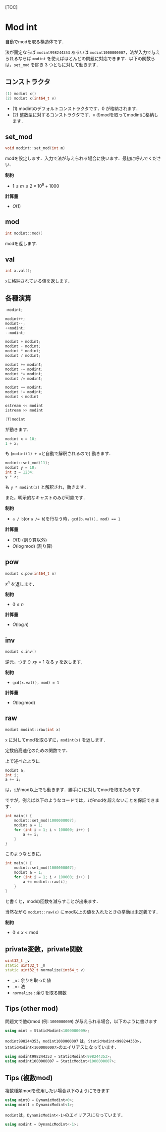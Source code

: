 [TOC]

# Mod int

自動でmodを取る構造体です．

法が固定ならば `modint998244353` あるいは `modint1000000007`，法が入力で与えられるならば `modint` を使えばほとんどの問題に対応できます．以下の関数らは，`set_mod` を除き $3$ つともに対して動きます．

## コンストラクタ

```cpp
(1) modint x()
(2) modint x(int64_t v)
```

- (1) modintのデフォルトコンストラクタです．$0$ が格納されます．
- (2) 整数型に対するコンストラクタです．`v` のmodを取ってmodintに格納します．

## set_mod

```cpp
void modint::set_mod(int m)
```

modを設定します．入力で法が与えられる場合に使います．最初に呼んでください．

**制約**

- $1 \leq m \leq 2 \times 10^9 + 1000$

**計算量**

- $O(1)$

## mod

```cpp
int modint::mod()
```

modを返します．

## val

```cpp
int x.val();
```

`x`に格納されている値を返します．

## 各種演算

```cpp
-modint;

modint++;
modint--;
++modint;
--modint;

modint + modint;
modint - modint;
modint * modint;
modint / modint;

modint += modint;
modint -= modint;
modint *= modint;
modint /= modint;

modint == modint;
modint != modint;
modint < modint

ostream << modint
istream >> modint

(T)modint
```

が動きます．

```cpp
modint x = 10;
1 + x;
```

も (`modint(1) + x`と自動で解釈されるので) 動きます．

```cpp
modint::set_mod(11);
modint y = 10;
int z = 1234;
y * z;
```

も `y * modint(z)` と解釈され，動きます．

また，明示的なキャストのみが可能です．

**制約**

- `a / b`(or `a /= b`)を行なう時，`gcd(b.val(), mod) == 1`

**計算量**

- $O(1)$ (割り算以外)
- $O(\log \mathrm{mod})$ (割り算)

## pow

```cpp
modint x.pow(int64_t n)
```

$x^n$ を返します．

**制約**

- $0 \le n$

**計算量**

- $O(\log n)$

## inv

```cpp
modint x.inv()
```

逆元，つまり $xy \equiv 1$ なる $y$ を返します．

**制約**

- `gcd(x.val(), mod) = 1`

**計算量**

- $O(\log \mathrm{mod})$

## raw

```cpp
modint modint::raw(int x)
```

`x` に対してmodを取らずに，`modint(x)` を返します．

定数倍高速化のための関数です．

上で述べたように

```cpp
modint a;
int i;
a += i;
```

は，`i`がmod以上でも動きます．勝手に`i`に対してmodを取るためです．

ですが，例えば以下のようなコードでは，`i`がmodを超えないことを保証できます．

```cpp
int main() {
    modint::set_mod(1000000007);
    modint a = 1;
    for (int i = 1; i < 100000; i++) {
        a += i;
    }
}
```

このようなときに，

```cpp
int main() {
    modint::set_mod(1000000007);
    modint a = 1;
    for (int i = 1; i < 100000; i++) {
        a += modint::raw(i);
    }
}
```

と書くと，modの回数を減らすことが出来ます．

当然ながら `modint::raw(x)` にmod以上の値を入れたときの挙動は未定義です．

**制約**

- $0 \leq x \lt \mathrm{mod}$

## private変数，private関数

```cpp
uint32_t _v
static uint32_t _m
static uint32_t normalize(int64_t v)
```

- `_n` : 余りを取った値
- `_m` : 法
- `normalize` : 余りを取る関数

## Tips (other mod)

問題文で他のmod (例: `1000000009`) が与えられる場合，以下のように書けます

```cpp
using mint = StaticModint<1000000009>;
```

`modint998244353`，`modint1000000007` は，`StaticModint<998244353>`，`StaticModint<1000000007>`のエイリアスになっています．

```cpp
using modint998244353 = StaticModint<998244353>;
using modint1000000007 = StaticModint<1000000007>;
```

## Tips (複数mod)

複数種類modを使用したい場合以下のようにできます

```cpp
using mint0 = DynamicModint<0>;
using mint1 = DynamicModint<1>;
```

`modint`は，`DynamicModint<-1>`のエイリアスになっています．

```cpp
using modint = DynamicModint<-1>;
```


